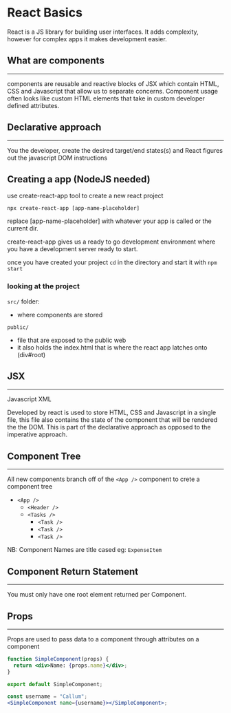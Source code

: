 # React Basics

React is a JS library for building user interfaces. It adds complexity, however for complex apps it makes development easier.

## What are components

---

components are reusable and reactive blocks of JSX which contain HTML, CSS and Javascript that allow us to separate concerns. Component usage often looks like custom HTML elements that take in custom developer defined attributes.

## Declarative approach

---

You the developer, create the desired target/end states(s) and React figures out the javascript DOM instructions

## Creating a app (NodeJS needed)

use create-react-app tool to create a new react project

```shell
npx create-react-app [app-name-placeholder]
```

replace [app-name-placeholder] with whatever your app is called or the current dir.

create-react-app gives us a ready to go development environment where you have a development server ready to start.

once you have created your project `cd` in the directory and start it with `npm start`

### looking at the project

`src/` folder:

- where components are stored

`public/`

- file that are exposed to the public web
- it also holds the index.html that is where the react app latches onto (div#root)

## JSX

---

Javascript XML

Developed by react is used to store HTML, CSS and Javascript in a single file, this file also contains the state of the component that will be rendered the the DOM. This is part of the declarative approach as opposed to the imperative approach.

## Component Tree

---

All new components branch off of the `<App />` component to crete a component tree

- `<App />`
  - `<Header />`
  - `<Tasks />`
    - `<Task />`
    - `<Task />`
    - `<Task />`

NB: Component Names are title cased eg: `ExpenseItem`

## Component Return Statement

---

You must only have one root element returned per Component.

## Props

---

Props are used to pass data to a component through attributes on a component

```jsx
function SimpleComponent(props) {
  return <div>Name: {props.name}</div>;
}

export default SimpleComponent;
```

```jsx
const username = "Callum";
<SimpleComponent name={username}></SimpleComponent>;
```
